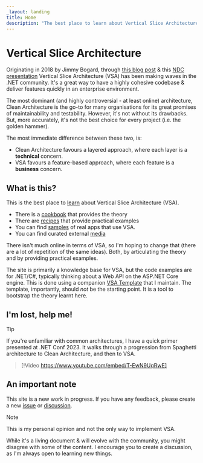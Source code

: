 ```yaml
---
_layout: landing
title: Home
description: "The best place to learn about Vertical Slice Architecture (VSA). Theory through a Cookbook, practical examples through Recipes and a .NET/C# template for convenience."
---
```


# Vertical Slice Architecture

Originating in 2018 by Jimmy Bogard, through [this blog post](https://www.jimmybogard.com/vertical-slice-architecture/) & this [NDC presentation](https://www.youtube.com/watch?v=SUiWfhAhgQw) Vertical Slice Architecture (VSA) has been making waves in the .NET community. It's a great way to have a highly cohesive codebase & deliver features quickly in an enterprise environment.

The most dominant (and highly controversial - at least online) architecture, Clean Architecture is the go-to for many organisations for its great promises of maintainability and testability. However, it's not without its drawbacks. But, more accurately, it's not the best choice for every project (i.e. the golden hammer).

The most immediate difference between these two, is:

- Clean Architecture favours a layered approach, where each layer is a **technical** concern.
- VSA favours a feature-based approach, where each feature is a **business** concern.

## What is this?

This is the best place to [learn](~/learn/overview.md) about Vertical Slice Architecture (VSA).

- There is a [cookbook](~/learn/cookbook/history.md) that provides the theory
- There are [recipes](~/learn/recipes/quick-reference.md) that provide practical examples
- You can find [samples](~/samples.md) of real apps that use VSA.
- You can find curated external [media](~/media.md)

There isn't much online in terms of VSA, so I'm hoping to change that (there are a lot of repetition of the same ideas). Both, by articulating the theory and by providing practical examples.

The site is primarily a knowledge base for VSA, but the code examples are for .NET/C#, typically thinking about a Web API on the ASP.NET Core engine. This is done using a companion [VSA Template](https://github.com/Hona/VerticalSliceArchitecture) that I maintain. The template, importantly, should *not* be the starting point. It is a tool to bootstrap the theory learnt here.

## I'm lost, help me!

> [!TIP]
> If you're unfamiliar with common architectures, I have a quick primer presented at .NET Conf 2023. It walks through a progression from Spaghetti architecture to Clean Architecture, and then to VSA.
> 
> > [!Video https://www.youtube.com/embed/T-EwN9UqRwE]

## An important note

This site is a new work in progress. If you have any feedback, please create a new [issue](https://github.com/Hona/VerticalSliceArchitecture.Documentation/issues) or [discussion](https://github.com/Hona/VerticalSliceArchitecture.Documentation/discussions).

> [!NOTE]
> This is my personal opinion and not the only way to implement VSA. 
>
> While it's a living document & will evolve with the community, you might disagree with some of the content. 
> I encourage you to create a discussion, as I'm always open to learning new things.